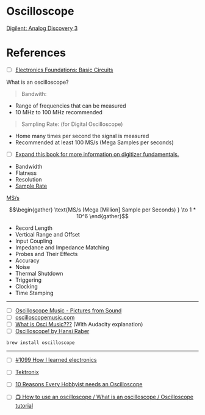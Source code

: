 # Oscilloscope

[Digilent: Analog Discovery 3](ad3)


# References

- [ ] [Electronics Foundations: Basic Circuits](https://www.linkedin.com/learning/electronics-foundations-basic-circuits/what-is-an-oscilloscope-14154695?u=56968449)

What is an oscilloscope?

> Bandwith: 
- Range of frequencies that can be measured
- 10 MHz to 100 MHz recommended

> Sampling Rate: (for Digital Oscilloscope)
- Home many times per second the signal is measured
- Recommended at least 100 MS/s (Mega Samples per seconds)

- [ ] [Expand this book for more information on digitizer fundamentals.](https://www.ni.com/docs/en-US/bundle/ni-scope/page/digitizers/fundamentals.html)

- Bandwidth
- Flatness
- Resolution
- [Sample Rate](https://www.ni.com/docs/en-US/bundle/ni-scope/page/digitizers/sample_rate.html)

[MS/s](https://www.analog.com/en/design-center/glossary/msps.html) 
```math
\begin{gather}
  \text{MS/s (Mega [Million] Sample per Seconds) } \to 1 * 10^6
  
\end{gather}
```

- Record Length
- Vertical Range and Offset
- Input Coupling
- Impedance and Impedance Matching
- Probes and Their Effects
- Accuracy
- Noise
- Thermal Shutdown
- Triggering
- Clocking
- Time Stamping
  
---

- [ ] [Oscilloscope Music - Pictures from Sound](https://www.youtube.com/watch?v=ZaTuFB5QXHo)
- [ ] [oscilloscopemusic.com](https://oscilloscopemusic.com/)
- [ ] [What is Osci Music???](https://www.youtube.com/watch?v=qUOAYvdiHFk) (With Audacity explanation)
- [ ] [Oscilloscope! by Hansi Raber](https://oscilloscopemusic.com/software/oscilloscope/)

```
brew install oscilloscope
```

---

- [ ] [#1099 How I learned electronics](https://www.youtube.com/watch?v=Bgrubw6B_us)

- [ ] [Tektronix](https://www.tek.com/)
- [ ] [10 Reasons Every Hobbyist needs an Oscilloscope](https://www.hackster.io/news/10-reasons-every-hobbyist-needs-an-oscilloscope-507df34f38d9)

- [ ] [:tv: How to use an oscilloscope / What is an oscilloscope / Oscilloscope tutorial](https://www.youtube.com/watch?v=CzY2abWCVTY)

